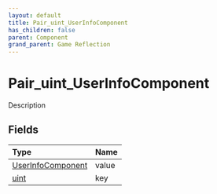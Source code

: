 ```yaml
---
layout: default
title: Pair_uint_UserInfoComponent
has_children: false
parent: Component
grand_parent: Game Reflection
---
```

# Pair_uint_UserInfoComponent
Description 

## Fields

| Type | Name |
|:----------|:--------------|
| [UserInfoComponent](/riftbreaker-wiki/docs/game-reflection/components/user_info_component/) | value |
| [uint](/riftbreaker-wiki/docs/game-reflection/components/uint/) | key |

